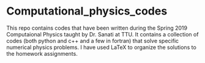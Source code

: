 # Computational_physics_codes
This repo contains codes that have been written during the Spring 2019 Computaional Physics taught by Dr. Sanati at TTU. It contains a collection of codes (both python and c++ and a few in fortran) that solve specific numerical physics problems. I have used LaTeX to organize the solutions to the homework assignments.
